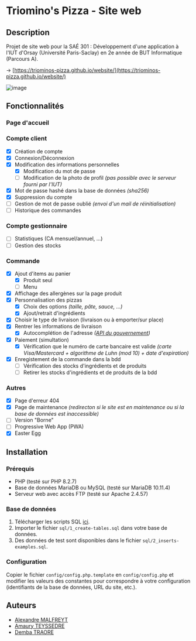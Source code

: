 # Triomino's Pizza - Site web

## Description
Projet de site web pour la SAÉ 301 : Développement d'une application à l'IUT d'Orsay (Université Paris-Saclay) en 2e année de BUT Informatique (Parcours A).

$\to$ [https://triominos-pizza.github.io/website/](https://triominos-pizza.github.io/website/)

![image](https://github.com/Triominos-Pizza/website/assets/54336210/bc2d5a5c-c792-4807-848c-241bc4e7d131)

## Fonctionnalités
### **Page d'accueil**
### **Compte client**
  - [x] Création de compte
  - [x] Connexion/Déconnexion
  - [x] Modification des informations personnelles
    - [x] Modification du mot de passe
    - [ ] Modification de la photo de profil *(pas possible avec le serveur fourni par l'IUT)*
  - [x] Mot de passe hashé dans la base de données *(sha256)*
  - [x] Suppression du compte
  - [ ] Gestion de mot de passe oublié *(envoi d'un mail de réinitialisation)*
  - [ ] Historique des commandes
### **Compte gestionnaire**
  - [ ] Statistiques (CA mensuel/annuel, ...)
  - [ ] Gestion des stocks
### **Commande**
  - [x] Ajout d'items au panier
    - [x] Produit seul
    - [ ] Menu
  - [x] Affichage des allergènes sur la page produit
  - [x] Personnalisation des pizzas
    - [x] Choix des options *(taille, pâte, sauce, ...)*
    - [x] Ajout/retrait d'ingrédients
  - [x] Choisir le type de livraison (livraison ou à emporter/sur place)
  - [x] Rentrer les informations de livraison
    - [x] Autocomplétion de l'adresse *([API du gouvernement](https://geo.api.gouv.fr/adresse))*
  - [x] Paiement (simultation)
    - [x] Vérification que le numéro de carte bancaire est valide *(carte Visa/Mastercard + algorithme de Luhn (mod 10) + date d'expiration)*
  - [x] Enregistement de la commande dans la bdd
    - [ ] Vérification des stocks d'ingrédients et de produits
    - [ ] Retirer les stocks d'ingrédients et de produits de la bdd
### **Autres**
- [x] Page d'erreur 404
- [x] Page de maintenance *(redirecton si le site est en maintenance ou si la base de données est inaccessible)*
- [ ] Version "Borne"
- [ ] Progressive Web App (PWA)
- [x] Easter Egg

## Installation
### Prérequis
- PHP (testé sur PHP 8.2.7)
- Base de données MariaDB ou MySQL (testé sur MariaDB 10.11.4)
- Serveur web avec accès FTP (testé sur Apache 2.4.57)

### Base de données
1. Télécharger les scripts SQL [ici](https://github.com/Triominos-Pizza/db).
2. Importer le fichier `sql/1_create-tables.sql` dans votre base de données.
3. Des données de test sont disponibles dans le fichier `sql/2_inserts-examples.sql`.

### Configuration
Copier le fichier `config/config.php.template` en `config/config.php` et modifier les valeurs des constantes pour correspondre à votre configuration (identifiants de la base de données, URL du site, etc.).

## Auteurs
- [Alexandre MALFREYT](https://github.com/AlexZeGamer)
- [Amaury TEYSSEDRE](https://github.com/AmauryMamo)
- [Demba TRAORE](https://github.com/demba77)
